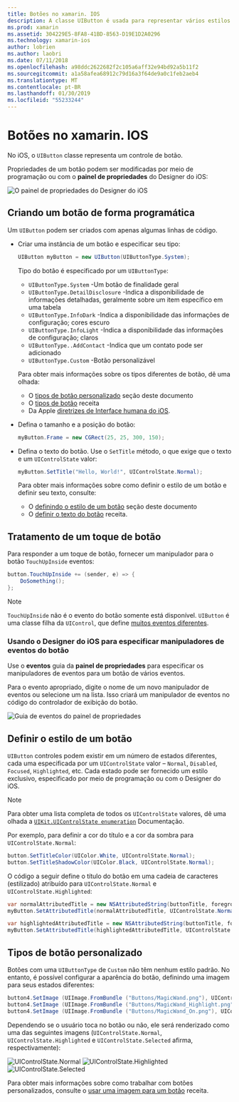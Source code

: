 ```yaml
---
title: Botões no xamarin. IOS
description: A classe UIButton é usada para representar vários estilos diferentes de um botão em telas de iOS. Este guia apresenta as diferentes opções para trabalhar com os botões no iOS.
ms.prod: xamarin
ms.assetid: 304229E5-8FA8-41BD-8563-D19E1D2A0296
ms.technology: xamarin-ios
author: lobrien
ms.author: laobri
ms.date: 07/11/2018
ms.openlocfilehash: a98ddc2622682f2c105a6aff32e94bd92a5b11f2
ms.sourcegitcommit: a1a58afea68912c79d16a3f64de9a0c1feb2aeb4
ms.translationtype: MT
ms.contentlocale: pt-BR
ms.lasthandoff: 01/30/2019
ms.locfileid: "55233244"
---
```

# <a name="buttons-in-xamarinios"></a>Botões no xamarin. IOS

No iOS, o `UIButton` classe representa um controle de botão.

Propriedades de um botão podem ser modificadas por meio de programação ou com o **painel de propriedades** do Designer do iOS:

![O painel de propriedades do Designer do iOS](buttons-images/properties.png "o painel de propriedades do Designer do iOS")

## <a name="creating-a-button-programmatically"></a>Criando um botão de forma programática

Um `UIButton` podem ser criados com apenas algumas linhas de código.

- Criar uma instância de um botão e especificar seu tipo:

  ```csharp
  UIButton myButton = new UIButton(UIButtonType.System);
  ```

  Tipo do botão é especificado por um `UIButtonType`:

  - `UIButtonType.System` -Um botão de finalidade geral
  - `UIButtonType.DetailDisclosure` -Indica a disponibilidade de informações detalhadas, geralmente sobre um item específico em uma tabela
  - `UIButtonType.InfoDark` -Indica a disponibilidade das informações de configuração; cores escuro
  - `UIButtonType.InfoLight` -Indica a disponibilidade das informações de configuração; claros
  - `UIButtonType..AddContact` -Indica que um contato pode ser adicionado
  - `UIButtonType.Custom` -Botão personalizável

  Para obter mais informações sobre os tipos diferentes de botão, dê uma olhada:
  
  - O [tipos de botão personalizado](#custom-button-types) seção deste documento
  - O [tipos de botão](https://github.com/xamarin/recipes/tree/master/Recipes/ios/standard_controls/buttons/create_different_types_of_buttons) receita
  - Da Apple [diretrizes de Interface humana do iOS](https://developer.apple.com/design/human-interface-guidelines/ios/controls/buttons/).

- Defina o tamanho e a posição do botão:

  ```csharp
  myButton.Frame = new CGRect(25, 25, 300, 150);
  ```

- Defina o texto do botão. Use o `SetTitle` método, o que exige que o texto e um `UIControlState` valor:

  ```csharp
  myButton.SetTitle("Hello, World!", UIControlState.Normal);
  ```

  Para obter mais informações sobre como definir o estilo de um botão e definir seu texto, consulte:

  - O [definindo o estilo de um botão](#styling-a-button) seção deste documento
  - O [definir o texto do botão](https://github.com/xamarin/recipes/tree/master/Recipes/ios/standard_controls/buttons/set_button_text) receita.

## <a name="handling-a-button-tap"></a>Tratamento de um toque de botão

Para responder a um toque de botão, fornecer um manipulador para o botão `TouchUpInside` eventos:

```csharp
button.TouchUpInside += (sender, e) => {
    DoSomething();
};
```

> [!NOTE]
> `TouchUpInside` não é o evento do botão somente está disponível. `UIButton` é uma classe filha da `UIControl`, que define [muitos eventos diferentes](xref:UIKit.UIControlEvent).

### <a name="using-the-ios-designer-to-specify-button-event-handlers"></a>Usando o Designer do iOS para especificar manipuladores de eventos do botão

Use o **eventos** guia da **painel de propriedades** para especificar os manipuladores de eventos para um botão de vários eventos.

Para o evento apropriado, digite o nome de um novo manipulador de eventos ou selecione um na lista. Isso criará um manipulador de eventos no código do controlador de exibição do botão.

![Guia de eventos do painel de propriedades](buttons-images/image1.png "guia eventos de painel de propriedades")

## <a name="styling-a-button"></a>Definir o estilo de um botão

`UIButton` controles podem existir em um número de estados diferentes, cada uma especificada por um `UIControlState` valor – `Normal`, `Disabled`, `Focused`, `Highlighted`, etc. Cada estado pode ser fornecido um estilo exclusivo, especificado por meio de programação ou com o Designer do iOS.

> [!NOTE]
> Para obter uma lista completa de todos os `UIControlState` valores, dê uma olhada a [`UIKit.UIControlState enumeration`](xref:UIKit.UIControlState)
> Documentação.

Por exemplo, para definir a cor do título e a cor da sombra para `UIControlState.Normal`:

```csharp
button.SetTitleColor(UIColor.White, UIControlState.Normal);
button.SetTitleShadowColor(UIColor.Black, UIControlState.Normal);
```

O código a seguir define o título do botão em uma cadeia de caracteres (estilizado) atribuído para `UIControlState.Normal` e `UIControlState.Highlighted`:

```csharp
var normalAttributedTitle = new NSAttributedString(buttonTitle, foregroundColor: UIColor.Blue, strikethroughStyle: NSUnderlineStyle.Single);
myButton.SetAttributedTitle(normalAttributedTitle, UIControlState.Normal);

var highlightedAttributedTitle = new NSAttributedString(buttonTitle, foregroundColor: UIColor.Green, strikethroughStyle: NSUnderlineStyle.Thick);
myButton.SetAttributedTitle(highlightedAttributedTitle, UIControlState.Highlighted);
```

## <a name="custom-button-types"></a>Tipos de botão personalizado

Botões com uma `UIButtonType` de `Custom` não têm nenhum estilo padrão. No entanto, é possível configurar a aparência do botão, definindo uma imagem para seus estados diferentes:

```csharp
button4.SetImage (UIImage.FromBundle ("Buttons/MagicWand.png"), UIControlState.Normal);
button4.SetImage (UIImage.FromBundle ("Buttons/MagicWand_Highlight.png"), UIControlState.Highlighted);
button4.SetImage (UIImage.FromBundle ("Buttons/MagicWand_On.png"), UIControlState.Selected);
```

Dependendo se o usuário toca no botão ou não, ele será renderizado como uma das seguintes imagens (`UIControlState.Normal`, `UIControlState.Highlighted` e `UIControlState.Selected` afirma, respectivamente):

![UIControlState.Normal](buttons-images/image22.png "UIControlState.Normal")
![UIControlState.Highlighted](buttons-images/image23.png "UIControlState.Highlighted")
![UIControlState.Selected](buttons-images/image24.png "UIControlState.Selected")

Para obter mais informações sobre como trabalhar com botões personalizados, consulte o [usar uma imagem para um botão](https://github.com/xamarin/recipes/tree/master/Recipes/ios/standard_controls/buttons/use_an_image_for_a_button) receita.

